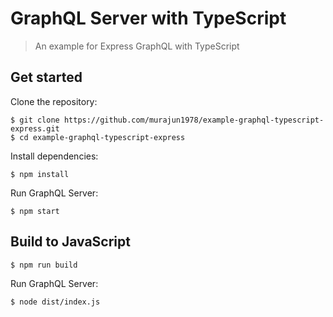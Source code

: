 # GraphQL Server with TypeScript
> An example for Express GraphQL with TypeScript

## Get started
Clone the repository:

```
$ git clone https://github.com/murajun1978/example-graphql-typescript-express.git
$ cd example-graphql-typescript-express
```

Install dependencies:

```
$ npm install
```

Run GraphQL Server:

```
$ npm start
```

## Build to JavaScript
```
$ npm run build
```

Run GraphQL Server:

```
$ node dist/index.js
```
